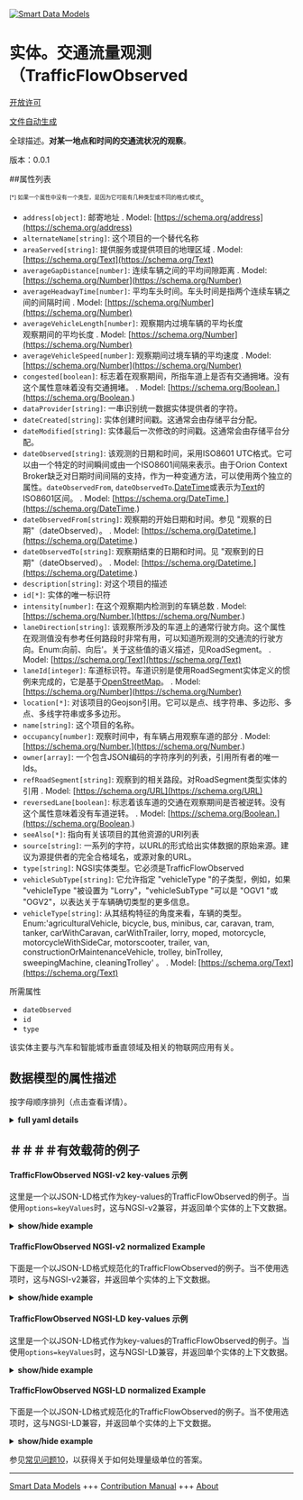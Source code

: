 <!-- 10-Header -->  
[![Smart Data Models](https://smartdatamodels.org/wp-content/uploads/2022/01/SmartDataModels_logo.png "Logo")](https://smartdatamodels.org)  
实体。交通流量观测（TrafficFlowObserved  
=============================<!-- /10-Header -->  
<!-- 15-License -->  
[开放许可](https://github.com/smart-data-models//dataModel.Transportation/blob/master/TrafficFlowObserved/LICENSE.md)  
[文件自动生成](https://docs.google.com/presentation/d/e/2PACX-1vTs-Ng5dIAwkg91oTTUdt8ua7woBXhPnwavZ0FxgR8BsAI_Ek3C5q97Nd94HS8KhP-r_quD4H0fgyt3/pub?start=false&loop=false&delayms=3000#slide=id.gb715ace035_0_60)  
<!-- /15-License -->  
<!-- 20-Description -->  
全球描述。**对某一地点和时间的交通流状况的观察**。  
版本：0.0.1  
<!-- /20-Description -->  
<!-- 30-PropertiesList -->  

##属性列表  

<sup><sub>[*] 如果一个属性中没有一个类型，是因为它可能有几种类型或不同的格式/模式</sub></sup>。  
- `address[object]`: 邮寄地址  . Model: [https://schema.org/address](https://schema.org/address)- `alternateName[string]`: 这个项目的一个替代名称  - `areaServed[string]`: 提供服务或提供项目的地理区域  . Model: [https://schema.org/Text](https://schema.org/Text)- `averageGapDistance[number]`: 连续车辆之间的平均间隙距离  . Model: [https://schema.org/Number](https://schema.org/Number)- `averageHeadwayTime[number]`: 平均车头时间。车头时间是指两个连续车辆之间的间隔时间  . Model: [https://schema.org/Number](https://schema.org/Number)- `averageVehicleLength[number]`: 观察期内过境车辆的平均长度  
    观察期间的平均长度  . Model: [https://schema.org/Number](https://schema.org/Number)- `averageVehicleSpeed[number]`: 观察期间过境车辆的平均速度  . Model: [https://schema.org/Number](https://schema.org/Number)- `congested[boolean]`: 标志着在观察期间，所指车道上是否有交通拥堵。没有这个属性意味着没有交通拥堵。  . Model: [https://schema.org/Boolean.](https://schema.org/Boolean.)- `dataProvider[string]`: 一串识别统一数据实体提供者的字符。  - `dateCreated[string]`: 实体创建时间戳。这通常会由存储平台分配。  - `dateModified[string]`: 实体最后一次修改的时间戳。这通常会由存储平台分配。  - `dateObserved[string]`: 该观测的日期和时间，采用ISO8601 UTC格式。它可以由一个特定的时间瞬间或由一个ISO8601间隔来表示。由于Orion Context Broker缺乏对日期时间间隔的支持，作为一种变通方法，可以使用两个独立的属性。`dateObservedFrom`, `dateObservedTo`.[DateTime](https://schema.org/DateTime)或表示为[Text](https://schema.org/Text)的ISO8601区间。  . Model: [https://schema.org/DateTime.](https://schema.org/DateTime.)- `dateObservedFrom[string]`: 观察期的开始日期和时间。参见 "观察的日期"（dateObserved）。  . Model: [https://schema.org/Datetime.](https://schema.org/Datetime.)- `dateObservedTo[string]`: 观察期结束的日期和时间。见 "观察到的日期"（dateObserved）。  . Model: [https://schema.org/Datetime.](https://schema.org/Datetime.)- `description[string]`: 对这个项目的描述  - `id[*]`: 实体的唯一标识符  - `intensity[number]`: 在这个观察期内检测到的车辆总数  . Model: [https://schema.org/Number.](https://schema.org/Number.)- `laneDirection[string]`: 该观察所涉及的车道上的通常行驶方向。这个属性在观测值没有参考任何路段时非常有用，可以知道所观测的交通流的行驶方向。Enum:向前、向后'。关于这些值的语义描述，见RoadSegment。  . Model: [https://schema.org/Text](https://schema.org/Text)- `laneId[integer]`: 车道标识符。车道识别是使用RoadSegment实体定义的惯例来完成的，它是基于[OpenStreetMap](http://wiki.openstreetmap.org/wiki/Forward_%26_backward,_left_%26_right)。  . Model: [https://schema.org/Number](https://schema.org/Number)- `location[*]`: 对该项目的Geojson引用。它可以是点、线字符串、多边形、多点、多线字符串或多多边形。  - `name[string]`: 这个项目的名称。  - `occupancy[number]`: 观察时间中，有车辆占用观察车道的部分  . Model: [https://schema.org/Number.](https://schema.org/Number.)- `owner[array]`: 一个包含JSON编码的字符序列的列表，引用所有者的唯一Ids。  - `refRoadSegment[string]`: 观察到的相关路段。对RoadSegment类型实体的引用  . Model: [https://schema.org/URL](https://schema.org/URL)- `reversedLane[boolean]`: 标志着该车道的交通在观察期间是否被逆转。没有这个属性意味着没有车道逆转。  . Model: [https://schema.org/Boolean.](https://schema.org/Boolean.)- `seeAlso[*]`: 指向有关该项目的其他资源的URI列表  - `source[string]`: 一系列的字符，以URL的形式给出实体数据的原始来源。建议为源提供者的完全合格域名，或源对象的URL。  - `type[string]`: NGSI实体类型。它必须是TrafficFlowObserved  - `vehicleSubType[string]`: 它允许指定 "vehicleType "的子类型，例如，如果 "vehicleType "被设置为 "Lorry"，"vehicleSubType "可以是 "OGV1 "或 "OGV2"，以表达关于车辆确切类型的更多信息。  - `vehicleType[string]`: 从其结构特征的角度来看，车辆的类型。Enum:'agriculturalVehicle, bicycle, bus, minibus, car, caravan, tram, tanker, carWithCaravan, carWithTrailer, lorry, moped, motorcycle, motorcycleWithSideCar, motorscooter, trailer, van, constructionOrMaintenanceVehicle, trolley, binTrolley, sweepingMachine, cleaningTrolley' 。  . Model: [https://schema.org/Text](https://schema.org/Text)<!-- /30-PropertiesList -->  
<!-- 35-RequiredProperties -->  
所需属性  
- `dateObserved`  - `id`  - `type`  <!-- /35-RequiredProperties -->  
<!-- 40-RequiredProperties -->  
该实体主要与汽车和智能城市垂直领域及相关的物联网应用有关。  
<!-- /40-RequiredProperties -->  
<!-- 50-DataModelHeader -->  
## 数据模型的属性描述  
按字母顺序排列（点击查看详情）。  
<!-- /50-DataModelHeader -->  
<!-- 60-ModelYaml -->  
<details><summary><strong>full yaml details</strong></summary>    
```yaml  
TrafficFlowObserved:    
  description: 'An observation of traffic flow conditions at a certain place and time.'    
  properties:    
    address:    
      description: 'The mailing address'    
      properties:    
        addressCountry:    
          description: 'Property. The country. For example, Spain. Model:''https://schema.org/addressCountry'''    
          type: string    
        addressLocality:    
          description: 'Property. The locality in which the street address is, and which is in the region. Model:''https://schema.org/addressLocality'''    
          type: string    
        addressRegion:    
          description: 'Property. The region in which the locality is, and which is in the country. Model:''https://schema.org/addressRegion'''    
          type: string    
        postOfficeBoxNumber:    
          description: 'Property. The post office box number for PO box addresses. For example, 03578. Model:''https://schema.org/postOfficeBoxNumber'''    
          type: string    
        postalCode:    
          description: 'Property. The postal code. For example, 24004. Model:''https://schema.org/https://schema.org/postalCode'''    
          type: string    
        streetAddress:    
          description: 'Property. The street address. Model:''https://schema.org/streetAddress'''    
          type: string    
      type: object    
      x-ngsi:    
        model: https://schema.org/address    
        type: Property    
    alternateName:    
      description: 'An alternative name for this item'    
      type: string    
      x-ngsi:    
        type: Property    
    areaServed:    
      description: 'The geographic area where a service or offered item is provided'    
      type: string    
      x-ngsi:    
        model: https://schema.org/Text    
        type: Property    
    averageGapDistance:    
      description: 'Average gap distance between consecutive vehicles'    
      minimum: 0    
      type: number    
      x-ngsi:    
        model: https://schema.org/Number    
        type: Property    
        units: 'meter (m)'    
    averageHeadwayTime:    
      description: 'Average headway time. Headway time is the time ellapsed between two consecutive vehicles'    
      minimum: 0    
      type: number    
      x-ngsi:    
        model: https://schema.org/Number    
        type: Property    
        units: 'second (s)'    
    averageVehicleLength:    
      description: |-    
        Average length of the vehicles transiting during    
            the observation period    
      minimum: 0    
      type: number    
      x-ngsi:    
        model: https://schema.org/Number    
        type: Property    
        units: 'meter (m)'    
    averageVehicleSpeed:    
      description: 'Average speed of the vehicles transiting during the observation period'    
      minimum: 0    
      type: number    
      x-ngsi:    
        model: https://schema.org/Number    
        type: Property    
        units: 'Kilometer per hour (Km/h)'    
    congested:    
      description: ' Flags whether there was a traffic congestion during the observation period in the referred lane. The absence of this attribute means no traffic congestion'    
      type: boolean    
      x-ngsi:    
        model: https://schema.org/Boolean.    
        type: Property    
    dataProvider:    
      description: 'A sequence of characters identifying the provider of the harmonised data entity.'    
      type: string    
      x-ngsi:    
        type: Property    
    dateCreated:    
      description: 'Entity creation timestamp. This will usually be allocated by the storage platform.'    
      format: date-time    
      type: string    
      x-ngsi:    
        type: Property    
    dateModified:    
      description: 'Timestamp of the last modification of the entity. This will usually be allocated by the storage platform.'    
      format: date-time    
      type: string    
      x-ngsi:    
        type: Property    
    dateObserved:    
      description: 'The date and time of this observation in ISO8601 UTC format. It can be represented by an specific time instant or by an ISO8601 interval. As a workaround for the lack of support of Orion Context Broker for datetime intervals, it can be used two separate attributes: `dateObservedFrom`, `dateObservedTo`. [DateTime](https://schema.org/DateTime) or an ISO8601 interval represented as [Text](https://schema.org/Text)'    
      type: string    
      x-ngsi:    
        model: https://schema.org/DateTime.    
        type: Property    
    dateObservedFrom:    
      description: 'Observation period start date and time. See `dateObserved`'    
      format: date-time    
      type: string    
      x-ngsi:    
        model: https://schema.org/Datetime.    
        type: Property    
    dateObservedTo:    
      description: 'Observation period end date and time. See `dateObserved`'    
      format: date-time    
      type: string    
      x-ngsi:    
        model: https://schema.org/Datetime.    
        type: Property    
    description:    
      description: 'A description of this item'    
      type: string    
      x-ngsi:    
        type: Property    
    id:    
      anyOf: &trafficflowobserved_-_properties_-_owner_-_items_-_anyof    
        - description: 'Property. Identifier format of any NGSI entity'    
          maxLength: 256    
          minLength: 1    
          pattern: ^[\w\-\.\{\}\$\+\*\[\]`|~^@!,:\\]+$    
          type: string    
        - description: 'Property. Identifier format of any NGSI entity'    
          format: uri    
          type: string    
      description: 'Unique identifier of the entity'    
      x-ngsi:    
        type: Property    
    intensity:    
      description: 'Total number of vehicles detected during this observation period'    
      minimum: 0    
      type: number    
      x-ngsi:    
        model: https://schema.org/Number.    
        type: Property    
    laneDirection:    
      description: 'Usual direction of travel in the lane referred by this observation. This attribute is useful when the observation is not referencing any road segment, allowing to know the direction of travel of the traffic flow observed. Enum:forward, backward''. See RoadSegment for a description of the semantics of these values.'    
      enum:    
        - forward    
        - backward    
      type: string    
      x-ngsi:    
        model: https://schema.org/Text    
        type: Property    
    laneId:    
      description: 'Lane identifier. Lane identification is done using the conventions defined by RoadSegment entity which are based on [OpenStreetMap](http://wiki.openstreetmap.org/wiki/Forward_%26_backward,_left_%26_right).'    
      minimum: 1    
      type: integer    
      x-ngsi:    
        model: https://schema.org/Number    
        type: Property    
    location:    
      description: 'Geojson reference to the item. It can be Point, LineString, Polygon, MultiPoint, MultiLineString or MultiPolygon'    
      oneOf:    
        - description: 'GeoProperty. Geojson reference to the item. Point'    
          properties:    
            bbox:    
              items:    
                type: number    
              minItems: 4    
              type: array    
            coordinates:    
              items:    
                type: number    
              minItems: 2    
              type: array    
            type:    
              enum:    
                - Point    
              type: string    
          required:    
            - type    
            - coordinates    
          title: 'GeoJSON Point'    
          type: object    
        - description: 'GeoProperty. Geojson reference to the item. LineString'    
          properties:    
            bbox:    
              items:    
                type: number    
              minItems: 4    
              type: array    
            coordinates:    
              items:    
                items:    
                  type: number    
                minItems: 2    
                type: array    
              minItems: 2    
              type: array    
            type:    
              enum:    
                - LineString    
              type: string    
          required:    
            - type    
            - coordinates    
          title: 'GeoJSON LineString'    
          type: object    
        - description: 'GeoProperty. Geojson reference to the item. Polygon'    
          properties:    
            bbox:    
              items:    
                type: number    
              minItems: 4    
              type: array    
            coordinates:    
              items:    
                items:    
                  items:    
                    type: number    
                  minItems: 2    
                  type: array    
                minItems: 4    
                type: array    
              type: array    
            type:    
              enum:    
                - Polygon    
              type: string    
          required:    
            - type    
            - coordinates    
          title: 'GeoJSON Polygon'    
          type: object    
        - description: 'GeoProperty. Geojson reference to the item. MultiPoint'    
          properties:    
            bbox:    
              items:    
                type: number    
              minItems: 4    
              type: array    
            coordinates:    
              items:    
                items:    
                  type: number    
                minItems: 2    
                type: array    
              type: array    
            type:    
              enum:    
                - MultiPoint    
              type: string    
          required:    
            - type    
            - coordinates    
          title: 'GeoJSON MultiPoint'    
          type: object    
        - description: 'GeoProperty. Geojson reference to the item. MultiLineString'    
          properties:    
            bbox:    
              items:    
                type: number    
              minItems: 4    
              type: array    
            coordinates:    
              items:    
                items:    
                  items:    
                    type: number    
                  minItems: 2    
                  type: array    
                minItems: 2    
                type: array    
              type: array    
            type:    
              enum:    
                - MultiLineString    
              type: string    
          required:    
            - type    
            - coordinates    
          title: 'GeoJSON MultiLineString'    
          type: object    
        - description: 'GeoProperty. Geojson reference to the item. MultiLineString'    
          properties:    
            bbox:    
              items:    
                type: number    
              minItems: 4    
              type: array    
            coordinates:    
              items:    
                items:    
                  items:    
                    items:    
                      type: number    
                    minItems: 2    
                    type: array    
                  minItems: 4    
                  type: array    
                type: array    
              type: array    
            type:    
              enum:    
                - MultiPolygon    
              type: string    
          required:    
            - type    
            - coordinates    
          title: 'GeoJSON MultiPolygon'    
          type: object    
      x-ngsi:    
        type: GeoProperty    
    name:    
      description: 'The name of this item.'    
      type: string    
      x-ngsi:    
        type: Property    
    occupancy:    
      description: 'Fraction of the observation time where a vehicle has been occupying the observed lane'    
      maximum: 1    
      minimum: 0    
      type: number    
      x-ngsi:    
        model: https://schema.org/Number.    
        type: Property    
    owner:    
      description: 'A List containing a JSON encoded sequence of characters referencing the unique Ids of the owner(s)'    
      items:    
        anyOf: *trafficflowobserved_-_properties_-_owner_-_items_-_anyof    
        description: 'Property. Unique identifier of the entity'    
      type: array    
      x-ngsi:    
        type: Property    
    refRoadSegment:    
      description: 'Concerned road segment on which the observation has been made. Reference to an entity of type RoadSegment'    
      format: uri    
      type: string    
      x-ngsi:    
        model: https://schema.org/URL    
        type: Relationship    
    reversedLane:    
      description: 'Flags whether traffic in the lane was reversed during the observation period. The absence of this attribute means no lane reversion'    
      type: boolean    
      x-ngsi:    
        model: https://schema.org/Boolean.    
        type: Property    
    seeAlso:    
      description: 'list of uri pointing to additional resources about the item'    
      oneOf:    
        - items:    
            format: uri    
            type: string    
          minItems: 1    
          type: array    
        - format: uri    
          type: string    
      x-ngsi:    
        type: Property    
    source:    
      description: 'A sequence of characters giving the original source of the entity data as a URL. Recommended to be the fully qualified domain name of the source provider, or the URL to the source object.'    
      type: string    
      x-ngsi:    
        type: Property    
    type:    
      description: 'NGSI Entity type. It has to be TrafficFlowObserved'    
      enum:    
        - TrafficFlowObserved    
      type: string    
      x-ngsi:    
        type: Property    
    vehicleSubType:    
      description: 'It allows to specify a sub type of `vehicleType`, eg if the `vehicleType` is set to `Lorry` the `vehicleSubType` may be `OGV1` or `OGV2` to convey more information about the exact type of vehicle.'    
      type: string    
      x-ngsi:    
        type: Property    
    vehicleType:    
      description: 'Type of vehicle from the point of view of its structural characteristics. Enum:''agriculturalVehicle, bicycle, bus, minibus, car, caravan, tram, tanker, carWithCaravan, carWithTrailer, lorry, moped, motorcycle, motorcycleWithSideCar, motorscooter, trailer, van, constructionOrMaintenanceVehicle, trolley, binTrolley, sweepingMachine, cleaningTrolley'''    
      enum:    
        - agriculturalVehicle    
        - bicycle    
        - bus    
        - minibus    
        - car    
        - caravan    
        - tram    
        - tanker    
        - carWithCaravan    
        - carWithTrailer    
        - lorry    
        - moped    
        - motorcycle    
        - motorcycleWithSideCar    
        - motorscooter    
        - trailer    
        - van    
        - constructionOrMaintenanceVehicle    
        - trolley    
        - binTrolley    
        - sweepingMachine    
        - cleaningTrolley    
      type: string    
      x-ngsi:    
        model: https://schema.org/Text    
        type: Property    
  required:    
    - id    
    - type    
    - dateObserved    
  type: object    
  x-derived-from: ""    
  x-disclaimer: 'Redistribution and use in source and binary forms, with or without modification, are permitted  provided that the license conditions are met. Copyleft (c) 2021 Contributors to Smart Data Models Program'    
  x-license-url: https://github.com/smart-data-models/dataModel.Transportation/blob/master/TrafficFlowObserved/LICENSE.md    
  x-model-schema: https://smart-data-models.github.io/dataModel.Transportation/TrafficFlowObserved/schema.json    
  x-model-tags: ""    
  x-version: 0.0.1    
```  
</details>    
<!-- /60-ModelYaml -->  
<!-- 70-MiddleNotes -->  
<!-- /70-MiddleNotes -->  
<!-- 80-Examples -->  
## ＃＃＃＃有效载荷的例子  
#### TrafficFlowObserved NGSI-v2 key-values 示例  
这里是一个以JSON-LD格式作为key-values的TrafficFlowObserved的例子。当使用`options=keyValues`时，这与NGSI-v2兼容，并返回单个实体的上下文数据。  
<details><summary><strong>show/hide example</strong></summary>    
```json  
{  
  "id": "TrafficFlowObserved-Valladolid-osm-60821110",  
  "type": "TrafficFlowObserved",  
  "laneId": 1,  
  "address": {  
    "streetAddress": "Avenida de Salamanca",  
    "addressLocality": "Valladolid",  
    "addressCountry": "ES"  
  },  
  "location": {  
    "type": "LineString",  
    "coordinates": [  
      [-4.73735395519672, 41.6538181849672],  
      [-4.73414858659993, 41.6600594193478],  
      [-4.73447575302641, 41.659585195093]  
    ]  
  },  
  "dateObserved": "2016-12-07T11:10:00/2016-12-07T11:15:00",  
  "dateObservedFrom": "2016-12-07T11:10:00Z",  
  "dateObservedTo": "2016-12-07T11:15:00Z",  
  "averageHeadwayTime": 0.5,  
  "intensity": 197,  
  "occupancy": 0.76,  
  "averageVehicleSpeed": 52.6,  
  "averageVehicleLength": 9.87,  
  "reversedLane": false,  
  "laneDirection": "forward"  
}  
```  
</details>  
#### TrafficFlowObserved NGSI-v2 normalized Example  
下面是一个以JSON-LD格式规范化的TrafficFlowObserved的例子。当不使用选项时，这与NGSI-v2兼容，并返回单个实体的上下文数据。  
<details><summary><strong>show/hide example</strong></summary>    
```json  
{  
  "id": "TrafficFlowObserved-Valladolid-osm-60821110",  
  "type": "TrafficFlowObserved",  
  "dateObserved": {  
    "value": "2016-12-07T11:10:00/2016-12-07T11:15:00"  
  },  
  "laneDirection": {  
    "value": "forward"  
  },  
  "dateObservedFrom": {  
    "type": "DateTime",  
    "value": "2016-12-07T11:10:00Z"  
  },  
  "averageVehicleLength": {  
    "value": 9.87  
  },  
  "averageHeadwayTime": {  
    "value": 0.5  
  },  
  "occupancy": {  
    "value": 0.76  
  },  
  "reversedLane": {  
    "value": false  
  },  
  "dateObservedTo": {  
    "type": "DateTime",  
    "value": "2016-12-07T11:15:00Z"  
  },  
  "intensity": {  
    "value": 197  
  },  
  "laneId": {  
    "value": 1  
  },  
  "location": {  
    "type": "geo:json",  
    "value": {  
      "type": "LineString",  
      "coordinates": [  
        [-4.73735395519672, 41.6538181849672],  
        [-4.73414858659993, 41.6600594193478],  
        [-4.73447575302641, 41.659585195093]  
      ]  
    }  
  },  
  "address": {  
    "type": "PostalAddress",  
    "value": {  
      "addressLocality": "Valladolid",  
      "addressCountry": "ES",  
      "streetAddress": "Avenida de Salamanca"  
    }  
  },  
  "averageVehicleSpeed": {  
    "value": 52.6  
  }  
}  
```  
</details>  
#### TrafficFlowObserved NGSI-LD key-values 示例  
这里是一个以JSON-LD格式作为key-values的TrafficFlowObserved的例子。当使用`options=keyValues`时，这与NGSI-LD兼容，并返回单个实体的上下文数据。  
<details><summary><strong>show/hide example</strong></summary>    
```json  
{  
    "id": "urn:ngsi-ld:TrafficFlowObserved:TrafficFlowObserved-Valladolid-osm-60821110",  
    "type": "TrafficFlowObserved",  
    "address": {  
        "type": "Property",  
        "value": {  
            "addressLocality": "Valladolid",  
            "addressCountry": "ES",  
            "streetAddress": "Avenida de Salamanca",  
            "type": "PostalAddress"  
        }  
    },  
    "averageHeadwayTime": {  
        "type": "Property",  
        "value": 0.5  
    },  
    "averageVehicleLength": {  
        "type": "Property",  
        "value": 9.87  
    },  
    "averageVehicleSpeed": {  
        "type": "Property",  
        "value": 52.6  
    },  
    "dateObserved": {  
        "type": "Property",  
        "value": "2016-12-07T11:10:00/2016-12-07T11:15:00"  
    },  
    "dateObservedFrom": {  
        "type": "Property",  
        "value": {  
            "@type": "DateTime",  
            "@value": "2016-12-07T11:10:00Z"  
        }  
    },  
    "dateObservedTo": {  
        "type": "Property",  
        "value": {  
            "@type": "DateTime",  
            "@value": "2016-12-07T11:15:00Z"  
        }  
    },  
    "intensity": {  
        "type": "Property",  
        "value": 197  
    },  
    "laneDirection": {  
        "type": "Property",  
        "value": "forward"  
    },  
    "laneId": {  
        "type": "Property",  
        "value": 1  
    },  
    "location": {  
        "type": "GeoProperty",  
        "value": {  
            "type": "LineString",  
            "coordinates": [  
                [  
                    -4.73735395519672,  
                    41.6538181849672  
                ],  
                [  
                    -4.73414858659993,  
                    41.6600594193478  
                ],  
                [  
                    -4.73447575302641,  
                    41.659585195093  
                ]  
            ]  
        }  
    },  
    "occupancy": {  
        "type": "Property",  
        "value": 0.76  
    },  
    "reversedLane": {  
        "type": "Property",  
        "value": false  
    },  
    "@context": [  
        "https://uri.etsi.org/ngsi-ld/v1/ngsi-ld-core-context.jsonld",  
        "https://raw.githubusercontent.com/smart-data-models/dataModel.Transportation/master/context.jsonld"  
    ]  
}  
```  
</details>  
#### TrafficFlowObserved NGSI-LD normalized Example  
下面是一个以JSON-LD格式规范化的TrafficFlowObserved的例子。当不使用选项时，这与NGSI-LD兼容，并返回单个实体的上下文数据。  
<details><summary><strong>show/hide example</strong></summary>    
```json  
{  
    "id": "urn:ngsi-ld:TrafficFlowObserved:TrafficFlowObserved-Valladolid-osm-60821110",  
    "type": "TrafficFlowObserved",  
    "address": {  
        "addressCountry": "ES",  
        "addressLocality": "Valladolid",  
        "streetAddress": "Avenida de Salamanca",  
        "type": "PostalAddress"  
    },  
    "averageHeadwayTime": 0.5,  
    "averageVehicleLength": 9.87,  
    "averageVehicleSpeed": 52.6,  
    "dateObserved": "2016-12-07T11:10:00/2016-12-07T11:15:00",  
    "dateObservedFrom": {  
        "@type": "DateTime",  
        "@value": "2016-12-07T11:10:00Z"  
    },  
    "dateObservedTo": {  
        "@type": "DateTime",  
        "@value": "2016-12-07T11:15:00Z"  
    },  
    "intensity": 197,  
    "laneDirection": "forward",  
    "laneId": 1,  
    "location": {  
        "coordinates": [  
            [  
                -4.73735395519672,  
                41.6538181849672  
            ],  
            [  
                -4.73414858659993,  
                41.6600594193478  
            ],  
            [  
                -4.73447575302641,  
                41.659585195093  
            ]  
        ],  
        "type": "LineString"  
    },  
    "occupancy": 0.76,  
    "reversedLane": false,  
    "@context": [  
        "https://uri.etsi.org/ngsi-ld/v1/ngsi-ld-core-context.jsonld",  
        "https://raw.githubusercontent.com/smart-data-models/dataModel.Transportation/master/context.jsonld"  
    ]  
}  
```  
</details><!-- /80-Examples -->  
<!-- 90-FooterNotes -->  
<!-- /90-FooterNotes -->  
<!-- 95-Units -->  
参见[常见问题10](https://smartdatamodels.org/index.php/faqs/)，以获得关于如何处理量级单位的答案。  
<!-- /95-Units -->  
<!-- 97-LastFooter -->  
---  
[Smart Data Models](https://smartdatamodels.org) +++ [Contribution Manual](https://bit.ly/contribution_manual) +++ [About](https://bit.ly/Introduction_SDM)<!-- /97-LastFooter -->  
